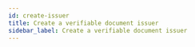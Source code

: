 ```yaml
---
id: create-issuer
title: Create a verifiable document issuer
sidebar_label: Create a verifiable document issuer
---
```

